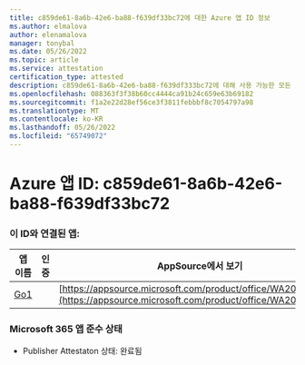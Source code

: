 ```yaml
---
title: c859de61-8a6b-42e6-ba88-f639df33bc72에 대한 Azure 앱 ID 정보
ms.author: elmalova
author: elenamalova
manager: tonybal
ms.date: 05/26/2022
ms.topic: article
ms.service: attestation
certification_type: attested
description: c859de61-8a6b-42e6-ba88-f639df333bc72에 대해 사용 가능한 모든 보안 및 규정 준수 정보입니다.
ms.openlocfilehash: 088363f3f38b60cc4444ca91b24c659e63b69182
ms.sourcegitcommit: f1a2e22d28ef56ce3f3811febbbf8c7054797a98
ms.translationtype: MT
ms.contentlocale: ko-KR
ms.lasthandoff: 05/26/2022
ms.locfileid: "65749072"
---
```

# <a name="azure-app-id-c859de61-8a6b-42e6-ba88-f639df33bc72"></a>Azure 앱 ID: c859de61-8a6b-42e6-ba88-f639df33bc72


### <a name="apps-associated-with-this-id"></a>이 ID와 연결된 앱:
| **앱 이름** | **인증** | **AppSource에서 보기** |
|--------------|---------------|-----------------------|
| [Go1](../forward/WA200001484.md) |  | [https://appsource.microsoft.com/product/office/WA200001484](https://appsource.microsoft.com/product/office/WA200001484) |

### <a name="microsoft-365-app-compliance-status"></a>Microsoft 365 앱 준수 상태
- Publisher Attestaton 상태: 완료됨
